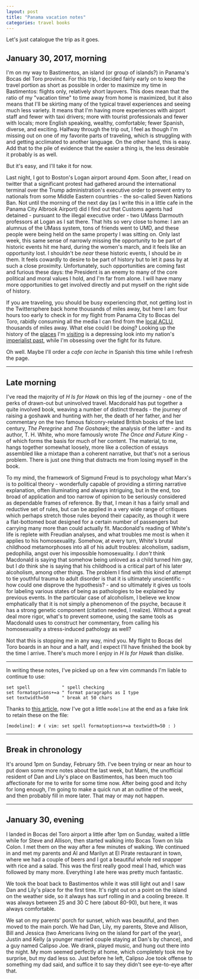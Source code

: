 ```yaml
---
layout: post 
title: "Panama vacation notes" 
categories: travel books
---
```


Let's just catalogue the trip as it goes.

## January 30, 2017, morning

I'm on my way to Bastimentos, an island (or group
of islands?) in Panama's Bocas del Toro province.
For this trip, I decided fairly early on to keep
the travel portion as short as possible in order
to maximize my time in Bastimentos: flights only,
relatively short layovers.  This does mean that
the ratio of my "vacation time" to time away from
home is maximized, but it also means that I'll be
skirting many of the typical travel experiences
and seeing much less variety.  It means that I'm
having more experiences with airport staff and
fewer with taxi drivers; more with tourist
professionals and fewer with locals; more English
speaking, wealthy, comfortable; fewer Spanish,
diverse, and exciting.  Halfway through the trip
out, I feel as though I'm missing out on one of my
favorite parts of traveling, which is struggling
with and getting acclimated to another language.
On the other hand, this is easy.  Add that to the
pile of evidence that the easier a thing is, the
less desirable it probably is as well.

But it's easy, and I'll take it for now.

Last night, I got to Boston's Logan airport around
4pm.  Soon after, I read on twitter that a
significant protest had gathered around the
international terminal over the Trump
administration's executive order to prevent entry
to nationals from some Middle Eastern countries -
the so-called Seven Nations Ban.  Not until the
morning of the next day (as I write this in a
little cafe in the Panama City Albrook Airport)
did I find out that Customs agents had detained -
pursuant to the illegal executive order - two
UMass Darmouth professors at Logan as I sat there.
That hits so very close to home: I am an alumnus
of the UMass system, tons of friends went to UMD,
and these people were being held on the same
property I was sitting on.  Only last week, this
same sense of narrowly missing the opportunity to
be part of historic events hit me hard, during the
women's march, and it feels like an opportunity
lost.  I shouldn't be _near_ these historic
events, I should be _in_ them.  It feels cowardly
to desire to be part of history but to let it pass
by at such a close proximity.  Unfortunately, such
opportunities are coming fast and furious these
days: the President is an enemy to many of the
core political and moral values I hold, and I'm
far from alone.  I will have many more
opportunities to get involved directly and put
myself on the right side of history.

If you are traveling, you should be busy
experiencing _that_, not getting lost in the
Twittersphere back home thousands of miles away,
but here I am: four hours too early to check in
for my flight from Panama City to Bocas del Toro,
rabidly consuming all the media I can find from
the [local ACLU](ACLU-MA), thousands of miles
away.  What else could I be doing?  Looking up the
history of the [places](hist-noriega) I'm
[visiting](albrook) is a depressing look into my
nation's [imperialist past](hist-canal), while I'm
obsessing over the fight for its future.

Oh well.  Maybe I'll order a _cafe con leche_ in
Spanish this time while I refresh the page.

---

## Late morning

I've read the majority of _H Is for Hawk_ on this
leg of the journey - one of the perks of drawn-out
but uninvolved travel.  Macdonald has put together
a quite involved book, weaving a number of
distinct threads - the journey of raising a
goshawk and hunting with her, the death of her
father, and her commentary on the two famous
falconry-related British books of the last
century, _The Peregrine_ and _The Goshawk_; the
analysis of the latter - and its author, T. H.
White, who more famously wrote _The Once and
Future King_ - of which forms the basis for much
of her content.  The material, to me, hangs
together somewhat loosely, more like a collection
of essays assembled like a mixtape than a coherent
narrative, but that's not a serious problem.
There is just one thing that distracts me from
losing myself in the book.

To my mind, the framework of Sigmund Freud is to
psychology what Marx's is to political theory -
wonderfully capable of providing a stirring
narrative explanation, often illuminating and
always intriguing, but in the end, too broad of
application and too narrow of opinion to be
seriously considered as dependable frames of
reference.  By that, I mean it has a fairly small
and reductive set of rules, but can be applied in
a very wide range of critiques which perhaps
stretch those rules beyond their capacity, as
though it were a flat-bottomed boat designed for a
certain number of passengers but carrying many
more than could actually fit.  Macdonald's reading
of White's life is replete with Freudian analyses,
and what troubles me most is when it applies to
his homosexuality.  Somehow, at every turn,
White's brutal childhood metamorphoses into all of
his adult troubles: alcoholism, sadism,
pedophilia, angst over his impossible
homosexuality.  I _don't_ think Macdonald is
saying that somehow being unloved as a child
turned him gay, but I _do_ think she is saying
that his childhood is a critical part of his later
alcoholism, among other things.  The problem I
find with this kind of attempt to tie youthful
trauma to adult disorder is that it is ultimately
unscientific - how could one disprove the
hypothesis? - and so ultimately it gives us tools
for labeling various states of being as
pathologies to be explained by previous events.
In the particular case of alcoholism, I believe we
know emphatically that it is not simply a
phenomenon of the psyche, because it has a strong
genetic component (citation needed, I realize).
Without a great deal more rigor, what's to prevent
someone, using the same tools as Macdonald uses to
construct her commentary, from calling his
homosexuality a stress-induced pathology as well?

Not that this is stopping me in any way, mind you.
My flight to Bocas del Toro boards in an hour and
a half, and I expect I'll have finished the book
by the time I arrive.  There's much more I enjoy
in _H Is for Hawk_ than dislike.

---

In writing these notes, I've picked up on a few
vim commands I'm liable to continue to use:

```
set spell            " spell checking
set formatoptions+=a " format paragraphs as I type
set textwidth=50     " break at 50 chars
```

Thanks to [this article](modeline-source), now I've got a little `modeline` at the end as a fake link to retain these on the file:

```
[modeline]: # ( vim: set spell formatoptions+=a textwidth=50 : )
```

---

## Break in chronology

It's around 1pm on Sunday, February 5th.  I've
been trying or near an hour to put down some more
notes about the last week, but Mami, the
unofficial resident of Dan and Lily's place on
Bastimentos, has been much too affectionate for me
to write for some time now.  After being good and
itchy for long enough, I'm going to make a quick
run at an outline of the week, and then probably
fill in more later.  That may or may not happen.

---

## January 30, evening

I landed in Bocas del Toro airport a little after
1pm on Sunday, waited a little while for Steve and
Allison, then started walking into Bocas Town on
Isla Colon.  I met them on the way after a few
minutes of walking.  We continued in and met my
parents and Al and Marilyn at El Pirate restaurant
in town, where we had a couple of beers and I got
a beautiful whole red snapper with rice and a
salad.  This was the first really good meal I had,
which was followed by many more.  Everything I ate
here was pretty much fantastic.

We took the boat back to Bastimentos while it was
still light out and I saw Dan and Lily's place for
the first time.  It's right out on a point on the
island on the weather side, so it always has surf
rolling in and a cooling breeze.  It was always
between 25 and 30 C here (about 80-90), but here,
it was always comfortable.

We sat on my parents' porch for sunset, which was
beautiful, and then moved to the main porch.  We
had Dan, Lily, my parents, Steve and Allison, Bill
and Jessica (two Americans living on the island
for part of the year), Justin and Kelly (a younger
married couple staying at Dan's by chance), and a
guy named Calipso Joe.  We drank, played music,
and hung out there into the night.  My mom seemed
perfectly at home, which completely took me by
surprise, but my dad less so.  Just before he
left, Calipso Joe took offense to something my dad
said, and suffice it to say they didn't see
eye-to-eye after that.



[ACLU-MA]: ()

[albrook]: ()

[hist-noriega]: ()

[hist-canal]: ()

[modeline-source]: (https://davidjb.com/blog/2016/10/adding-a-vim-modeline-in-a-markdown-document/)

[modeline]: # ( vim: set spell formatoptions+=a textwidth=50 : )
